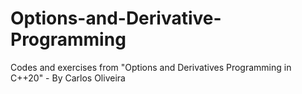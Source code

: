 # Options-and-Derivative-Programming

Codes and exercises from "Options and Derivatives Programming in C++20" - By Carlos Oliveira
